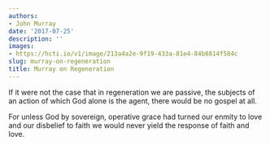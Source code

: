 ```yaml
---
authors:
- John Murray
date: '2017-07-25'
description: ''
images:
- https://hcti.io/v1/image/213a4a2e-9f19-433a-81e4-84b8814f584c
slug: murray-on-regeneration
title: Murray on Regeneration
---
```


If it were not the case that in regeneration we are passive, the subjects of an action of which God alone is the agent, there would be no gospel at all.

For unless God by sovereign, operative grace had turned our enmity to love and our disbelief to faith we would never yield the response of faith and love.